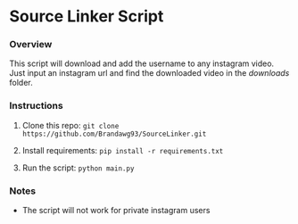 # Source Linker Script

### Overview

This script will download and add the username to any instagram video. Just input an instagram url and find the downloaded video in the *downloads* folder.

### Instructions

1. Clone this repo: `git clone https://github.com/Brandawg93/SourceLinker.git`

2. Install requirements: `pip install -r requirements.txt`

3. Run the script: `python main.py`

### Notes

- The script will not work for private instagram users